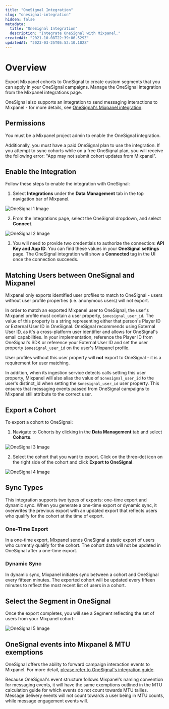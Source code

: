 ```yaml
---
title: "OneSignal Integration"
slug: "onesignal-integration"
hidden: false
metadata: 
  title: "OneSignal Integration"
  description: "Integrate OneSignal with Mixpanel."
createdAt: "2021-10-08T22:39:06.529Z"
updatedAt: "2023-03-25T05:52:10.102Z"
---
```


# Overview

Export Mixpanel cohorts to OneSignal to create custom segments that you can apply in your OneSignal campaigns. Manage the OneSignal integration from the Mixpanel integrations page.

OneSignal also supports an integration to send messaging interactions to Mixpanel - for more details, see [OneSignal's Mixpanel integration](https://documentation.onesignal.com/docs/mixpanel).

## Permissions

You must be a Mixpanel project admin to enable the OneSignal integration.

Additionally, you must have a paid OneSignal plan to use the integration. If you attempt to sync cohorts while on a free OneSignal plan, you will receive the following error: "App may not submit cohort updates from Mixpanel".

## Enable the Integration

Follow these steps to enable the integration with OneSignal:

1. Select **Integrations** under the **Data Management** tab in the top navigation bar of Mixpanel.

![OneSignal 1 Image](https://raw.githubusercontent.com/ranic/mixpanel-docs/main/media/Other%20Bits/Cohort%20Syncs/OneSignal/onesignal1.png)

2. From the Integrations page, select the OneSignal dropdown, and select **Connect**.

![OneSignal 2 Image](https://raw.githubusercontent.com/ranic/mixpanel-docs/main/media/Other%20Bits/Cohort%20Syncs/OneSignal/onesignal2.png)

3. You will need to provide two credentials to authorize the connection: **API Key and App ID**. You can find these values in your **OneSignal settings** page. The OneSignal integration will show a **Connected** tag in the UI once the connection succeeds.

## Matching Users between OneSignal and Mixpanel

Mixpanel only exports identified user profiles to match to OneSignal - users without user profile properties (i.e. anonymous users) will not export.

In order to match an exported Mixpanel user to OneSignal, the user's Mixpanel profile must contain a user property, `$onesignal_user_id`. The value of this property is a string representing either that person's Player ID or External User ID in OneSignal. OneSignal recommends using External User ID, as it's a cross-platform user identifier and allows for OneSignal's email capabilities. In your implementation, reference the Player ID from OneSignal's SDK or reference your External User ID and set the user property `$onesignal_user_id` on the user's Mixpanel profile.

User profiles without this user property will **not** export to OneSignal - it is a requirement for user matching.

In addition, when its ingestion service detects calls setting this user property, Mixpanel will also alias the value of `$onesignal_user_id` to the user's distinct_id when setting the `$onesignal_user_id` user property. This ensures that messaging events passed from OneSignal campaigns to Mixpanel still attribute to the correct user.

## Export a Cohort
To export a cohort to OneSignal: 

1. Navigate to Cohorts by clicking in the **Data Management** tab and select **Cohorts**.

![OneSignal 3 Image](https://raw.githubusercontent.com/ranic/mixpanel-docs/main/media/Other%20Bits/Cohort%20Syncs/OneSignal/onesignal3.png)

2. Select the cohort that you want to export. Click on the three-dot icon on the right side of the cohort and click **Export to OneSignal**.

![OneSignal 4 Image](https://raw.githubusercontent.com/ranic/mixpanel-docs/main/media/Other%20Bits/Cohort%20Syncs/OneSignal/onesignal4.png)

## Sync Types
This integration supports two types of exports: one-time export and dynamic sync. When you generate a one-time export or dynamic sync, it overwrites the previous export with an updated export that reflects users who qualify for the cohort at the time of export.

### One-Time Export
In a one-time export, Mixpanel sends OneSignal a static export of users who currently qualify for the cohort. The cohort data will not be updated in OneSignal after a one-time export.

### Dynamic Sync
In dynamic sync, Mixpanel initiates sync between a cohort and OneSignal every fifteen minutes. The exported cohort will be updated every fifteen minutes to reflect the most recent list of users in a cohort.

## Select the Segment in OneSignal

Once the export completes, you will see a Segment reflecting the set of users from your Mixpanel cohort:

![OneSignal 5 Image](https://raw.githubusercontent.com/ranic/mixpanel-docs/main/media/Other%20Bits/Cohort%20Syncs/OneSignal/onesignal5.png)

## OneSignal events into Mixpanel & MTU exemptions

OneSignal offers the ability to forward campaign interaction events to Mixpanel. For more detail, [please refer to OneSignal's integration guide](https://documentation.onesignal.com/docs/mixpanel).

Because OneSignal's event structure follows Mixpanel's naming convention for messaging events, it will have the same exemptions outlined in the MTU calculation guide for which events do not count towards MTU tallies. Message delivery events will not count towards a user being in MTU counts, while message engagement events will.
